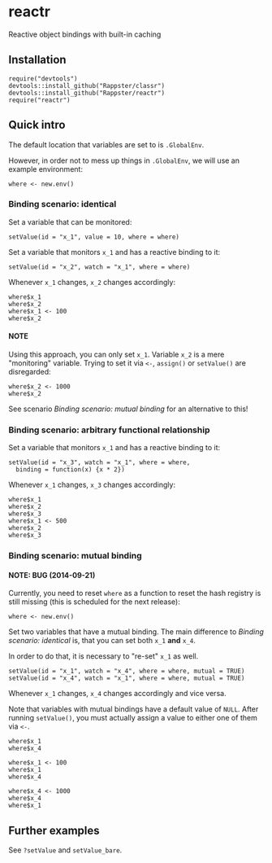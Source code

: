 reactr
======

Reactive object bindings with built-in caching

## Installation 

```
require("devtools")
devtools::install_github("Rappster/classr")
devtools::install_github("Rappster/reactr")
require("reactr")
```

## Quick intro 

The default location that variables are set to is `.GlobalEnv`.

However, in order not to mess up things in `.GlobalEnv`, we will use 
an example environment:

```
where <- new.env()
```

### Binding scenario: identical

Set a variable that can be monitored:

```
setValue(id = "x_1", value = 10, where = where)
```

Set a variable that monitors `x_1` and has a reactive binding to it:

```
setValue(id = "x_2", watch = "x_1", where = where)
```

Whenever `x_1` changes, `x_2` changes accordingly:

```
where$x_1 
where$x_2
where$x_1 <- 100 
where$x_2
```

#### NOTE

Using this approach, you can only set `x_1`. Variable `x_2` is a mere
"monitoring" variable. Trying to set it via `<-`, `assign()` or `setValue()` are
disregarded:

```
where$x_2 <- 1000
where$x_2
```

See scenario *Binding scenario: mutual binding* for an alternative
to this!

### Binding scenario: arbitrary functional relationship

Set a variable that monitors `x_1` and has a reactive binding to it:

```
setValue(id = "x_3", watch = "x_1", where = where, 
  binding = function(x) {x * 2})
```

Whenever `x_1` changes, `x_3` changes accordingly:

```
where$x_1 
where$x_2
where$x_3
where$x_1 <- 500
where$x_2
where$x_3
```

### Binding scenario: mutual binding

#### NOTE: BUG (2014-09-21)
Currently, you need to reset `where` as a function to reset the hash registry
is still missing (this is scheduled for the next release):

```
where <- new.env()
```

Set two variables that have a mutual binding.
The main difference to *Binding scenario: identical* is, that you can set 
both `x_1` **and** `x_4`.


In order to do that, it is necessary to "re-set" `x_1` as well.

```
setValue(id = "x_1", watch = "x_4", where = where, mutual = TRUE)
setValue(id = "x_4", watch = "x_1", where = where, mutual = TRUE)
```

Whenever `x_1` changes, `x_4` changes accordingly and vice versa.

Note that variables with mutual bindings have a default value of `NULL`. 
After running `setValue()`, you must actually assign a value to either one 
of them via `<-`.

```
where$x_1
where$x_4

where$x_1 <- 100
where$x_1
where$x_4

where$x_4 <- 1000
where$x_4
where$x_1
```

## Further examples

See `?setValue` and `setValue_bare`.
